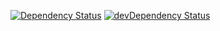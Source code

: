 [![Dependency Status](https://david-dm.org/dragonprojects/ai-oauth-maxdome.svg)](https://david-dm.org/dragonprojects/ai-oauth-maxdome)
[![devDependency Status](https://david-dm.org/dragonprojects/ai-oauth-maxdome/dev-status.svg)](https://david-dm.org/dragonprojects/ai-oauth-maxdome?type=dev)
